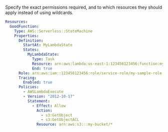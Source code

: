 
Specify the exact permissions required, and to which resources they should apply instead of using wildcards.

```yaml
Resources:
  GoodFunction:
    Type: AWS::Serverless::StateMachine
    Properties:
      Definition:
        StartAt: MyLambdaState
        States:
          MyLambdaState:
            Type: Task
            Resource: arn:aws:lambda:us-east-1:123456123456:function:my-sample-lambda-app
            End: true
      Role: arn:aws:iam::123456123456:role/service-role/my-sample-role
      Tracing:
        Enabled: true
      Policies:
        - AWSLambdaExecute
        - Version: "2012-10-17"
          Statement:
            - Effect: Allow
              Action:
                - s3:GetObject
                - s3:GetObjectACL
              Resource: arn:aws:s3:::my-bucket/*
```


